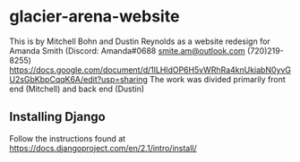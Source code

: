# glacier-arena-website
This is by Mitchell Bohn and Dustin Reynolds as a website redesign for Amanda Smith (Discord: Amanda#0688 smite.am@outlook.com (720)219-8255)
https://docs.google.com/document/d/1lLHldOP6H5vWRhRa4knUkiabN0yvGU2sGbKbpCqqK6A/edit?usp=sharing
The work was divided primarily front end (Mitchell) and back end (Dustin)
## Installing Django
Follow the instructions found at https://docs.djangoproject.com/en/2.1/intro/install/

